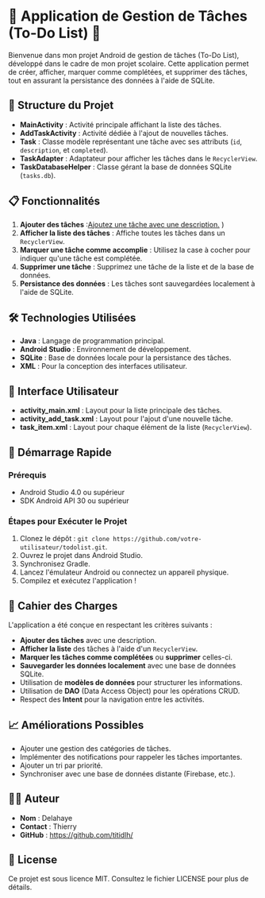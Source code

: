 # 📝 Application de Gestion de Tâches (To-Do List) 📅

Bienvenue dans mon projet Android de gestion de tâches (To-Do List), développé dans le cadre de mon projet scolaire. Cette application permet de créer, afficher, marquer comme complétées, et supprimer des tâches, tout en assurant la persistance des données à l'aide de SQLite.

## 📂 Structure du Projet
- **MainActivity** : Activité principale affichant la liste des tâches.
- **AddTaskActivity** : Activité dédiée à l'ajout de nouvelles tâches.
- **Task** : Classe modèle représentant une tâche avec ses attributs (`id`, `description`, et `completed`).
- **TaskAdapter** : Adaptateur pour afficher les tâches dans le `RecyclerView`.
- **TaskDatabaseHelper** : Classe gérant la base de données SQLite (`tasks.db`).

## 📋 Fonctionnalités
1. **Ajouter des tâches** :[Ajoutez une tâche avec une description.](https://github.com/user-attachments/assets/2f2c8ad8-84ba-4cbb-a377-b0c9d9abca84)
) 
2. **Afficher la liste des tâches** : Affiche toutes les tâches dans un `RecyclerView`.
3. **Marquer une tâche comme accomplie** : Utilisez la case à cocher pour indiquer qu'une tâche est complétée.
4. **Supprimer une tâche** : Supprimez une tâche de la liste et de la base de données.
5. **Persistance des données** : Les tâches sont sauvegardées localement à l'aide de SQLite.

## 🛠️ Technologies Utilisées
- **Java** : Langage de programmation principal.
- **Android Studio** : Environnement de développement.
- **SQLite** : Base de données locale pour la persistance des tâches.
- **XML** : Pour la conception des interfaces utilisateur.

## 🎨 Interface Utilisateur
- **activity_main.xml** : Layout pour la liste principale des tâches.
- **activity_add_task.xml** : Layout pour l'ajout d'une nouvelle tâche.
- **task_item.xml** : Layout pour chaque élément de la liste (`RecyclerView`).

## 🚀 Démarrage Rapide
### Prérequis
- Android Studio 4.0 ou supérieur
- SDK Android API 30 ou supérieur

### Étapes pour Exécuter le Projet
1. Clonez le dépôt : `git clone https://github.com/votre-utilisateur/todolist.git`.
2. Ouvrez le projet dans Android Studio.
3. Synchronisez Gradle.
4. Lancez l'émulateur Android ou connectez un appareil physique.
5. Compilez et exécutez l'application !

## 📜 Cahier des Charges
L'application a été conçue en respectant les critères suivants :

- **Ajouter des tâches** avec une description.
- **Afficher la liste** des tâches à l'aide d'un `RecyclerView`.
- **Marquer les tâches comme complétées** ou **supprimer** celles-ci.
- **Sauvegarder les données localement** avec une base de données SQLite.
- Utilisation de **modèles de données** pour structurer les informations.
- Utilisation de **DAO** (Data Access Object) pour les opérations CRUD.
- Respect des **Intent** pour la navigation entre les activités.

## 📈 Améliorations Possibles
- Ajouter une gestion des catégories de tâches.
- Implémenter des notifications pour rappeler les tâches importantes.
- Ajouter un tri par priorité.
- Synchroniser avec une base de données distante (Firebase, etc.).

## 👨‍💻 Auteur
- **Nom** : Delahaye
- **Contact** : Thierry
- **GitHub** :  https://github.com/titidlh/

## 📝 License
Ce projet est sous licence MIT. Consultez le fichier LICENSE pour plus de détails.
